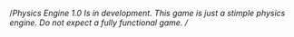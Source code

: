 /*Physics Engine 1.0 Is in development.
This game is just a stimple physics engine.
Do not expect a fully functional game.
/*
